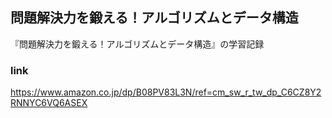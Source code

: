 ## 問題解決力を鍛える！アルゴリズムとデータ構造

『問題解決力を鍛える！アルゴリズムとデータ構造』の学習記録

### link

https://www.amazon.co.jp/dp/B08PV83L3N/ref=cm_sw_r_tw_dp_C6CZ8Y2RNNYC6VQ6ASEX
